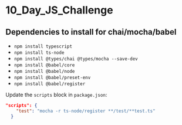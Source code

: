 # 10_Day_JS_Challenge

## Dependencies to install for chai/mocha/babel

* `npm install typescript`
* `npm install ts-node`
* `npm install @types/chai @types/mocha --save-dev`
* `npm install @babel/core`
* `npm install @babel/node`
* `npm install @babel/preset-env`
* `npm install @babel/register`

Update the `scripts` block in `package.json`:

```json
"scripts": {
    "test": "mocha -r ts-node/register **/test/**test.ts"
  }
```
